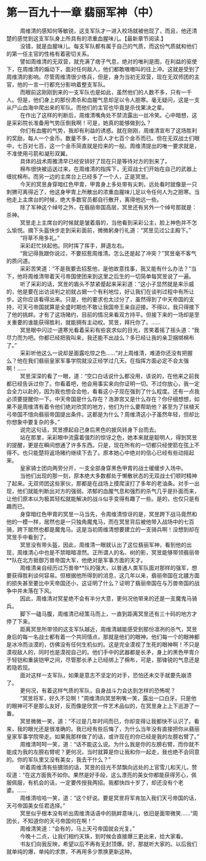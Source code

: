 <h1>第一百九十一章 翡丽军神（中）</h1>
<div id="content">&nbsp&nbsp&nbsp&nbsp&nbsp&nbsp&nbsp&nbsp
 周维清的感知何等敏锐，这支军队才一进入校场就被他现了，而且，他还清楚的感觉到这支军队身上所具有的浓重血腥味儿。【最新章节阅读.】
 <br/>&nbsp&nbsp&nbsp&nbsp&nbsp&nbsp&nbsp&nbsp
 没错，就是血腥味儿。每支军队都有属于自己的气质，而这份气质就和他们的第一任主官的性格有着密切关系。
 <br/>&nbsp&nbsp&nbsp&nbsp&nbsp&nbsp&nbsp&nbsp
 譬如周维清的无双营，就充满了痞子气息，绝对的唯利是图，在利益的驱使下，在周维清的煽动下，面对任何敌人，他们都敢嗷嗷叫的往上冲。这就是受到了周维清的影响。尽管周维清很少练兵，但是，身为当初无双营，现在无双师团的主官，他的一言一行都充分影响着整支军队。
 <br/>&nbsp&nbsp&nbsp&nbsp&nbsp&nbsp&nbsp&nbsp
 而眼前这刚刚到来的一支军队也是如此，虽然他们的人数不多，只有一千人。但是，他们身上的那份肃杀和血腥气息却足以令人胆寒。毫无疑问，这是一支从尸山血海中爬出来的军队。而他们的主官也毕竟是杀伐果决之辈。
 <br/>&nbsp&nbsp&nbsp&nbsp&nbsp&nbsp&nbsp&nbsp
 在作出了这样的判断后，周维清嘴角处不禁流露出一丝冷笑。心中暗想，这是采彩院长准备用气势压倒我啊！可是，她真的能够做到么？
 <br/>&nbsp&nbsp&nbsp&nbsp&nbsp&nbsp&nbsp&nbsp
 你们有血腥的气势，我却有利益的诱惑。就在刚刚，周维清宣布了这场胜利的奖励，每人一个金币。数量不多，七百人才七百个金币而已。但在无双战士们眼中，七百对七百，这一个金币简直就是捡来的一般。周维清提出的唯一要求就是，不准使用弓箭和凝形双翼。
 <br/>&nbsp&nbsp&nbsp&nbsp&nbsp&nbsp&nbsp&nbsp
 具体的战术周雅清早已经安排好了现在只是等待对方的到来了。
 <br/>&nbsp&nbsp&nbsp&nbsp&nbsp&nbsp&nbsp&nbsp
 棉布很快被运送过来，在周维清的指挥下，无双战士们开始在自己的武器上缠扰棉布。而另一边的主席台上已经多了一个人，正是冥昱。
 <br/>&nbsp&nbsp&nbsp&nbsp&nbsp&nbsp&nbsp&nbsp
 今天的冥昱身穿暗红色甲胄，甲胄身上多处带有尖刺，远处看时就像是一只刺猬可离得近了，他这身甲胄上所散出的浓重血腥味儿足以令任何人为之胆寒。当他走上主席台的时候，绝大多数官员都自行散开，离得他远一些。
 <br/>&nbsp&nbsp&nbsp&nbsp&nbsp&nbsp&nbsp&nbsp
 除了军神这个绰号之外，在翡丽帝国高层，冥昱还有另外一个绰号那就是：杀神。
 <br/>&nbsp&nbsp&nbsp&nbsp&nbsp&nbsp&nbsp&nbsp
 冥昱走上主席台的时候就是皱着眉的，当他看到采彩公主，脸上神色并不怎么愉悦。摘下头盔快步走到采彩面前，微微躬身行礼道：“冥昱见过公主殿下。”
 <br/>&nbsp&nbsp&nbsp&nbsp&nbsp&nbsp&nbsp&nbsp
 “将草不用多礼。”
 <br/>&nbsp&nbsp&nbsp&nbsp&nbsp&nbsp&nbsp&nbsp
 采彩赶忙扶起他。同时挥了挥手，屏退左右。
 <br/>&nbsp&nbsp&nbsp&nbsp&nbsp&nbsp&nbsp&nbsp
 “我记得我跟你说过，不要招惹周维清。怎么还是起了冲突？”冥昱毫不客气的质问道。
 <br/>&nbsp&nbsp&nbsp&nbsp&nbsp&nbsp&nbsp&nbsp
 采彩苦笑道：“不是我要去招惹他，是他故意找事，我又能有什么办法？”当下，他将周维清带着天弓帝国使团来到这里之后生的一切简单每冥昱说了一遍。
 <br/>&nbsp&nbsp&nbsp&nbsp&nbsp&nbsp&nbsp&nbsp
 听了采彩的话，冥昱的眉头不禁紧蹙起来采彩道：“这小子显然就是来示威的，他是要在出访谈判之初就占据一个有利地位，好让我们在谈判过程中有所让步。这你应该看得出来。只是，他的要求也太过分了，虽然得到了中天帝国的支持，可天弓帝国就算是全盛时期也不敢让我国帝王亲自迎接。不得以，我只得接下了他的挑衅。才有了这场赌约，目前的情况来看双方持平。但接下来的一场却是至关重要的谁能获得胜利，就能拥有主动权。冥昱，拜托你了。……
 <br/>&nbsp&nbsp&nbsp&nbsp&nbsp&nbsp&nbsp&nbsp
 冥昱眼中闪过一道寒光看着采彩有些哀求似的目光，苦笑着摇了摇头道：“我尽力而为吧。你都已经把我叫来，我还能不出战么？多已经让我的亲卫捆绑棉布了。”
 <br/>&nbsp&nbsp&nbsp&nbsp&nbsp&nbsp&nbsp&nbsp
 采彩听他这么一说却是面露吃惊之色……“对上周维清，难道你还没有把握么？他在我们翡丽皇家军事学院就没正经学过几天。在指挥方面必定不会太强啊！……
 <br/>&nbsp&nbsp&nbsp&nbsp&nbsp&nbsp&nbsp&nbsp
 冥昱深深的看了一眼，道：“空口白话说什么都没用，该说的，在他来之前我都已经告诉过你了。你看着吧，他会用事实来向你证明一切。不过你放心，我一定会全力以赴的，因为我也想会会他，看看这小子现在强到了什么程度。还有一点我必须要提醒你一下。中天帝国是什么存在？浩渺宫又是什么存在？你仔细想想，如果不是周维清有着令他们绝对欣赏的地方，他们为什么要帮助他？甚至为了扶植天弓帝国不惜向翡丽帝国提出条件。这都是为什么？周维清这小子虽然年轻，但却比你想象中要复杂的多。”
 <br/>&nbsp&nbsp&nbsp&nbsp&nbsp&nbsp&nbsp&nbsp
 说完这句话，冥昱撩起自己身后黑色的披风转身下台而去。
 <br/>&nbsp&nbsp&nbsp&nbsp&nbsp&nbsp&nbsp&nbsp
 站在那里，采彩眼中流露着强烈的惊讶之色，她本来就是聪明人，得到冥昱的提醒，更是在瞬间想通了许多东西。只是，现在所有的一切都只经使箭在弦上不得不。也只能楚将返场赌约继续下去了。原本她心中绝对的信心已经有些动摇起来。
 <br/>&nbsp&nbsp&nbsp&nbsp&nbsp&nbsp&nbsp&nbsp
 皇家骑士团向两旁分开，一支全部身穿黑色甲胄的战士缓缓步入场中。
 <br/>&nbsp&nbsp&nbsp&nbsp&nbsp&nbsp&nbsp&nbsp
 当他们出现的那一刻，原本绝大多数都处于懒散状态的无双战士们顿时精神了起来。无双师团这些家伙，那都是在战场上摸爬滚打了多年的老油条。对手一出现，他们就能判断出对方的强弱。浓郁的血腥气息和强烈的杀气几乎是扑面而来，让他们原本以为极其轻松就能解决的战斗似手变得有趣了一些。是的，也仅只是有趣而已。
 <br/>&nbsp&nbsp&nbsp&nbsp&nbsp&nbsp&nbsp&nbsp
 身穿暗红色甲胄的冥昱一马当先，令周维清惊讶的是，冥昱跨下战马竟然和他的一模一样，居然也是一只独角魔鬼马，而在冥昱背后被他带入战场中的七百骑，跨下居然也都是魔鬼马。这是当初周维清想要建立的一支骑兵啊！没想到却在冥昱手中看到了。
 <br/>&nbsp&nbsp&nbsp&nbsp&nbsp&nbsp&nbsp&nbsp
 冥昱没有带头盔，因此，周维清一眼就认出了这位翡丽军神，看到他的出现，周维清心中也是不禁暗暗凛然。正所谓人的名、树的影，冥昱能够带领翡丽帝**队在北方抵御万兽帝国大军，他绝对是军事方面的天才。
 <br/>&nbsp&nbsp&nbsp&nbsp&nbsp&nbsp&nbsp&nbsp
 周维清亲自经历过万兽帝**队的强大，以普通人类军队面对那样的强军，想要获得胜利谈何容易。但根据他所得到的消息，这几年以来，翡丽帝国在北疆方面的损失甚至要比中天帝国还小，这证明了什么？证明了翡丽帝国在与万兽帝国的战争中并未落在下风。
 <br/>&nbsp&nbsp&nbsp&nbsp&nbsp&nbsp&nbsp&nbsp
 因此，周维清对冥星绝不会有半分大意，更何况他带来的还是一支魔鬼马骑兵。
 <br/>&nbsp&nbsp&nbsp&nbsp&nbsp&nbsp&nbsp&nbsp
 脚下一磕马腹，周维清已经策马而上，一直到距离冥昱还有三十码的地方才停了下来。
 <br/>&nbsp&nbsp&nbsp&nbsp&nbsp&nbsp&nbsp&nbsp
 距离冥昱所带领的这支军队越近，周维清越能感受到那份凛冽的杀气，冥昱身后的每一名战士都有着一个共同情点，那就是他们的眼神。他们每一个的眼神都是冰冷而淡漠的，仿佛没有任何生机似的。这是完全漠视了生死的眼神啊！不只是漠视敌人的，同时也是漠视自己的。他们手中的武器都是长矛，身上的黑色甲胄介于轻铠和重装铠甲之间，尽管那长矛上已经绑上了棉布，可是，那锋锐的气息还是若隐若现。
 <br/>&nbsp&nbsp&nbsp&nbsp&nbsp&nbsp&nbsp&nbsp
 面对这样一支军队，如果是意志不坚定的对手，恐怕还未交手就要先崩溃了。
 <br/>&nbsp&nbsp&nbsp&nbsp&nbsp&nbsp&nbsp&nbsp
 更何况，有着这样气质的军队，自身战斗力会达到怎样的恐怖呢？
 <br/>&nbsp&nbsp&nbsp&nbsp&nbsp&nbsp&nbsp&nbsp
 “冥昱将军，好久不见啊！”周维清向冥昱咧嘴一笑，露出一口白牙。只是他的眼神可不是那么友好，反而像是欣赏一件艺术品似的，在冥昱身上上下巡游了一番。
 <br/>&nbsp&nbsp&nbsp&nbsp&nbsp&nbsp&nbsp&nbsp
 冥昱微微一笑，道：“不过是几年时间而已，你却变得让我都快不认识了。看来，我的眼光还是很准确的。我已经有些后悔了，为什么当年没有直接把你从翡丽皇家军事学院带走。如果我那样做了的话，或许现在的你已经是我的左膀右臂了。”
 <br/>&nbsp&nbsp&nbsp&nbsp&nbsp&nbsp&nbsp&nbsp
 周维清呵呵一笑，道：“话不能这么说。为什么我是你的左膀右臂，而你就不能成为我的左膀右臂呢？更何况，当时就算是你让我和你一起走，我也绝不会同意的。你的军队里又没有美女，我去干什么？”
 <br/>&nbsp&nbsp&nbsp&nbsp&nbsp&nbsp&nbsp&nbsp
 听着周维清有些猥琐的话，冥昱的目光不禁飘向远处的上官雪儿和天儿，赞叹道：“在这方面我不如你。果然是好手段，这么漂亮的美女你都能获得芳心，佩服佩服，有机会的话，一定要传授我两招。我都快四十岁了，却还没有个老婆。……
 <br/>&nbsp&nbsp&nbsp&nbsp&nbsp&nbsp&nbsp&nbsp
 周维清哈哈一笑，道：“这个好说。要是冥昱将军肯加入我们天弓帝国的话，天弓帝国美女任君选择。”
 <br/>&nbsp&nbsp&nbsp&nbsp&nbsp&nbsp&nbsp&nbsp
 冥昱似乎根本没有听出周维清话语中的挑衅意味儿，依旧是面带微笑……“周团长，不知道你的天弓帝国何在啊！”
 <br/>&nbsp&nbsp&nbsp&nbsp&nbsp&nbsp&nbsp&nbsp
 周维清笑道：“会有的，马上天弓帝国就会光复。”
 <br/>&nbsp&nbsp&nbsp&nbsp&nbsp&nbsp&nbsp&nbsp
 今晚十二点，让我们相约天珠，到时候会直接爆三更出来，给大家看。
 <br/>&nbsp&nbsp&nbsp&nbsp&nbsp&nbsp&nbsp&nbsp
 书友们向我反映，希望以后不再有无封顶爆。好，那就听大家的。以后我们就单纯的爆，单纯的求票，不再用多少票换更新这种。
 <br/>&nbsp&nbsp&nbsp&nbsp&nbsp&nbsp&nbsp&nbsp
 <br/>&nbsp&nbsp&nbsp&nbsp&nbsp&nbsp&nbsp&nbsp
</div>
